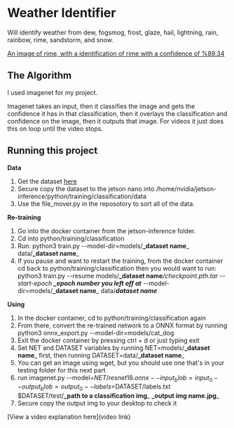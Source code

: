 # Weather Identifier

 Will identify weather from dew, fogsmog, frost, glaze, hail, lightning, rain, rainbow, rime,  sandstorm, and snow.

[An image of rime, with a identification of rime with a confidence of %89.34](https://i.imgur.com/btQWu3l.jpg)

## The Algorithm

I used imagenet for my project.

Imagenet takes an input, then it classifies the image and gets the confidence it has in that classification, then it overlays the classification and confidence on the image, then it outputs that image. For videos it just does this on loop until the video stops.


## Running this project

**Data**
 1. Get the dataset [here](https://www.kaggle.com/datasets/jehanbhathena/weather-dataset/discussion)
 2. Secure copy the dataset to the jetson nano into /home/nvidia/jetson-inference/python/training/classification/data
 3. Use the file_mover.py in the reposotory to sort all of the data.

**Re-training**
 1. Go into the docker container from the jetson-inference folder.
 2. Cd into python/training/classification
 3. Run: python3 train.py --model-dir=models/**_dataset name**_ data/**_dataset name**_
 4. If you pause and want to restart the training, from the docker container cd back to
 python/training/classification then you would want to run:
 python3 train.py --resume models/**_dataset name**_/checkpoint.pth.tar --start-epoch **_epoch number you left off at**_ --model-dir=models/**_dataset name**_ data/_**dataset name**_

**Using**
 1. In the docker container, cd to python/training/classification again
 2. From there, convert the re-trained network to a ONNX format by running python3
onnx_export.py --model-dir=models/cat_dog
 3. Exit the docker container by pressing ctrl + d or just typing exit
 4. Set NET and DATASET variables by running NET=models/**_dataset name**_ first, then running
DATASET=data/**_dataset name**_
 5. You can get an image using wget, but you should use one that's in your testing folder
for this next part
 6. run imagenet.py --model=$NET/resnet18.onnx --input_blob=input_0 --output_blob=output_0
--labels=$DATASET/labels.txt $DATASET/test/**_path to a classification img**_ **_output img
name.jpg**_
 7. Secure copy the output img to your desktop to check it
 

[View a video explanation here](video link)
